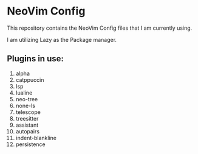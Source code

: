 # NeoVim Config
This repository contains the NeoVim Config files that I am currently using.

I am utilizing Lazy as the Package manager.

## Plugins in use:
1. alpha
2. catppuccin
3. lsp
4. lualine
5. neo-tree
6. none-ls
7. telescope
8. treesitter
9. assistant
10. autopairs
11. indent-blankline
12. persistence
